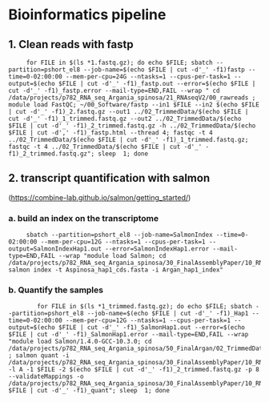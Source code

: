 # Bioinformatics pipeline

## 1. Clean reads with fastp

         for FILE in $(ls *1.fastq.gz); do echo $FILE; sbatch --partition=pshort_el8 --job-name=$(echo $FILE | cut -d'_' -f1)fastp --time=0-02:00:00 --mem-per-cpu=24G --ntasks=1 --cpus-per-task=1 --output=$(echo $FILE | cut -d'_' -f1)_fastp.out --error=$(echo $FILE | cut -d'_' -f1)_fastp.error --mail-type=END,FAIL --wrap " cd /data/projects/p782_RNA_seq_Argania_spinosa/21_RNAseqV2/00_rawreads ; module load FastQC; ~/00_Software/fastp --in1 $FILE --in2 $(echo $FILE | cut -d'_' -f1)_2.fastq.gz --out1 ../02_TrimmedData/$(echo $FILE | cut -d'_' -f1)_1_trimmed.fastq.gz --out2 ../02_TrimmedData/$(echo $FILE | cut -d'_' -f1)_2_trimmed.fastq.gz -h ../02_TrimmedData/$(echo $FILE | cut -d',' -f1)_fastp.html --thread 4; fastqc -t 4 ../02_TrimmedData/$(echo $FILE | cut -d'_' -f1)_1_trimmed.fastq.gz; fastqc -t 4 ../02_TrimmedData/$(echo $FILE | cut -d'_' -f1)_2_trimmed.fastq.gz"; sleep  1; done


## 2. transcript quantification with salmon 
(https://combine-lab.github.io/salmon/getting_started/)


### a. build an index on the transcriptome

            
         sbatch --partition=pshort_el8 --job-name=SalmonIndex --time=0-02:00:00 --mem-per-cpu=12G --ntasks=1 --cpus-per-task=1 --output=SalmonIndexHap1.out --error=SalmonIndexHap1.error --mail-type=END,FAIL --wrap "module load Salmon; cd /data/projects/p782_RNA_seq_Argania_spinosa/30_FinalAssemblyPaper/10_RNAseq/01_Hap1; salmon index -t Aspinosa_hap1_cds.fasta -i Argan_hap1_index"

### b. Quantify the samples
 
            for FILE in $(ls *1_trimmed.fastq.gz); do echo $FILE; sbatch --partition=pshort_el8 --job-name=$(echo $FILE | cut -d'_' -f1)_Hap1 --time=0-02:00:00 --mem-per-cpu=12G --ntasks=1 --cpus-per-task=1 --output=$(echo $FILE | cut -d'_' -f1)_SalmonHap1.out --error=$(echo $FILE | cut -d'_' -f1)_SalmonHap1.error --mail-type=END,FAIL --wrap "module load Salmon/1.4.0-GCC-10.3.0; cd /data/projects/p782_RNA_seq_Argania_spinosa/50_FinalArgan/02_TrimmedData ; salmon quant -i /data/projects/p782_RNA_seq_Argania_spinosa/30_FinalAssemblyPaper/10_RNAseq/01_Hap1/Argan_hap1_index -l A -1 $FILE -2 $(echo $FILE | cut -d'_' -f1)_2_trimmed.fastq.gz -p 8 --validateMappings -o /data/projects/p782_RNA_seq_Argania_spinosa/30_FinalAssemblyPaper/10_RNAseq/01_Hap1/01_SalmonQuant/$(echo $FILE | cut -d'_' -f1)_quant"; sleep  1; done
